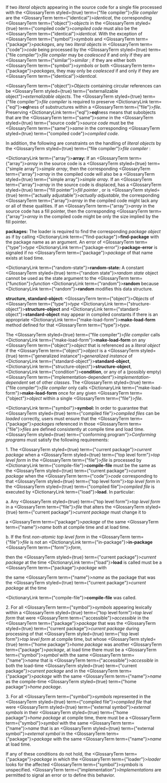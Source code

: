  



If two *literal objects* appearing in the source code for a single file processed with the <GlossaryTerm styled={true} term={"file compiler"}><i>file compiler</i></GlossaryTerm> are the <GlossaryTerm  term={"identical"}><i>identical</i></GlossaryTerm>, the corresponding <GlossaryTerm  term={"object"}><i>objects</i></GlossaryTerm> in the <GlossaryTerm styled={true} term={"compiled code"}><i>compiled code</i></GlossaryTerm> must also be the <GlossaryTerm  term={"identical"}><i>identical</i></GlossaryTerm>. With the exception of <GlossaryTerm  term={"symbol"}><i>symbols</i></GlossaryTerm> and <GlossaryTerm  term={"package"}><i>packages</i></GlossaryTerm>, any two *literal objects* in <GlossaryTerm  term={"code"}><i>code</i></GlossaryTerm> being processed by the <GlossaryTerm styled={true} term={"file compiler"}><i>file compiler</i></GlossaryTerm> may be *coalesced* if and only if they are <GlossaryTerm  term={"similar"}><i>similar</i></GlossaryTerm> ; if they are either both <GlossaryTerm  term={"symbol"}><i>symbols</i></GlossaryTerm> or both <GlossaryTerm  term={"package"}><i>packages</i></GlossaryTerm>, they may only be *coalesced* if and only if they are <GlossaryTerm  term={"identical"}><i>identical</i></GlossaryTerm>. 



<GlossaryTerm  term={"object"}><i>Objects</i></GlossaryTerm> containing circular references can be <GlossaryTerm styled={true} term={"externalizable object"}><i>externalizable objects</i></GlossaryTerm>. The <GlossaryTerm styled={true} term={"file compiler"}><i>file compiler</i></GlossaryTerm> is required to preserve <DictionaryLink  term={"eql"}><b>eql</b></DictionaryLink>ness of substructures within a <GlossaryTerm  term={"file"}><i>file</i></GlossaryTerm>. Preserving <DictionaryLink  term={"eql"}><b>eql</b></DictionaryLink>ness means that subobjects that are the <GlossaryTerm  term={"same"}><i>same</i></GlossaryTerm> in the <GlossaryTerm styled={true} term={"source code"}><i>source code</i></GlossaryTerm> must be the <GlossaryTerm  term={"same"}><i>same</i></GlossaryTerm> in the corresponding <GlossaryTerm styled={true} term={"compiled code"}><i>compiled code</i></GlossaryTerm>. 



In addition, the following are constraints on the handling of *literal objects* by the <GlossaryTerm styled={true} term={"file compiler"}><i>file compiler</i></GlossaryTerm> : 



<DictionaryLink  term={"array"}><b>array:</b></DictionaryLink> If an <GlossaryTerm  term={"array"}><i>array</i></GlossaryTerm> in the source code is a <GlossaryTerm styled={true} term={"simple array"}><i>simple array</i></GlossaryTerm>, then the corresponding <GlossaryTerm  term={"array"}><i>array</i></GlossaryTerm> in the compiled code will also be a <GlossaryTerm styled={true} term={"simple array"}><i>simple array</i></GlossaryTerm>. If an <GlossaryTerm  term={"array"}><i>array</i></GlossaryTerm> in the source code is displaced, has a <GlossaryTerm styled={true} term={"fill pointer"}><i>fill pointer</i></GlossaryTerm> , or is <GlossaryTerm styled={true} term={"actually adjustable"}><i>actually adjustable</i></GlossaryTerm>, the corresponding <GlossaryTerm  term={"array"}><i>array</i></GlossaryTerm> in the compiled code might lack any or all of these qualities. If an <GlossaryTerm  term={"array"}><i>array</i></GlossaryTerm> in the source code has a fill pointer, then the corresponding <GlossaryTerm  term={"array"}><i>array</i></GlossaryTerm> in the compiled code might be only the size implied by the fill pointer.  







**packages:** The loader is required to find the corresponding *package object* as if by calling <DictionaryLink  term={"find-package"}><b>find-package</b></DictionaryLink> with the package name as an argument. An error of <GlossaryTerm  term={"type"}><i>type</i></GlossaryTerm> <DictionaryLink  term={"package-error"}><b>package-error</b></DictionaryLink> is signaled if no <GlossaryTerm  term={"package"}><i>package</i></GlossaryTerm> of that name exists at load time. 



<DictionaryLink  term={"random-state"}><b>random-state:</b></DictionaryLink> A constant <GlossaryTerm styled={true} term={"random state"}><i>random state</i></GlossaryTerm> object cannot be used as the state argument to the <GlossaryTerm  term={"function"}><i>function</i></GlossaryTerm> <DictionaryLink  term={"random"}><b>random</b></DictionaryLink> because <DictionaryLink  term={"random"}><b>random</b></DictionaryLink> modifies this data structure. 



**structure, standard-object:** <GlossaryTerm  term={"object"}><i>Objects</i></GlossaryTerm> of <GlossaryTerm  term={"type"}><i>type</i></GlossaryTerm> <DictionaryLink  term={"structure-object"}><b>structure-object</b></DictionaryLink> and <DictionaryLink  term={"standard-object"}><b>standard-object</b></DictionaryLink> may appear in compiled constants if there is an appropriate <DictionaryLink  term={"make-load-form"}><b>make-load-form</b></DictionaryLink> method defined for that <GlossaryTerm  term={"type"}><i>type</i></GlossaryTerm>. 



The <GlossaryTerm styled={true} term={"file compiler"}><i>file compiler</i></GlossaryTerm> calls <DictionaryLink  term={"make-load-form"}><b>make-load-form</b></DictionaryLink> on any <GlossaryTerm  term={"object"}><i>object</i></GlossaryTerm> that is referenced as a *literal object* if the <GlossaryTerm  term={"object"}><i>object</i></GlossaryTerm> is a <GlossaryTerm styled={true} term={"generalized instance"}><i>generalized instance</i></GlossaryTerm> of <DictionaryLink  term={"standard-object"}><b>standard-object</b></DictionaryLink>, <DictionaryLink  term={"structure-object"}><b>structure-object</b></DictionaryLink>, <DictionaryLink  term={"condition"}><b>condition</b></DictionaryLink>, or any of a (possibly empty) <GlossaryTerm  term={"implementation-dependent"}><i>implementation-dependent</i></GlossaryTerm> set of other *classes*. The <GlossaryTerm styled={true} term={"file compiler"}><i>file compiler</i></GlossaryTerm> only calls <DictionaryLink  term={"make-load-form"}><b>make-load-form</b></DictionaryLink> once for any given <GlossaryTerm  term={"object"}><i>object</i></GlossaryTerm> within a single <GlossaryTerm  term={"file"}><i>file</i></GlossaryTerm>. 



<DictionaryLink  term={"symbol"}><b>symbol:</b></DictionaryLink> In order to guarantee that <GlossaryTerm styled={true} term={"compiled file"}><i>compiled files</i></GlossaryTerm> can be *loaded* correctly, users must ensure that the <GlossaryTerm  term={"package"}><i>packages</i></GlossaryTerm> referenced in those <GlossaryTerm  term={"file"}><i>files</i></GlossaryTerm> are defined consistently at compile time and load time. <GlossaryTerm styled={true} term={"conforming program"}><i>Conforming programs</i></GlossaryTerm> must satisfy the following requirements: 



1\. The <GlossaryTerm styled={true} term={"current package"}><i>current package</i></GlossaryTerm> when a <GlossaryTerm styled={true} term={"top level form"}><i>top level form</i></GlossaryTerm> in the <GlossaryTerm  term={"file"}><i>file</i></GlossaryTerm> is processed by <DictionaryLink  term={"compile-file"}><b>compile-file</b></DictionaryLink> must be the same as the <GlossaryTerm styled={true} term={"current package"}><i>current package</i></GlossaryTerm> when the <GlossaryTerm  term={"code"}><i>code</i></GlossaryTerm> corresponding to that <GlossaryTerm styled={true} term={"top level form"}><i>top level form</i></GlossaryTerm> in the <GlossaryTerm styled={true} term={"compiled file"}><i>compiled file</i></GlossaryTerm> is executed by <DictionaryLink  term={"load"}><b>load</b></DictionaryLink>. In particular: 



a. Any <GlossaryTerm styled={true} term={"top level form"}><i>top level form</i></GlossaryTerm> in a <GlossaryTerm  term={"file"}><i>file</i></GlossaryTerm> that alters the <GlossaryTerm styled={true} term={"current package"}><i>current package</i></GlossaryTerm> must change it to 



a <GlossaryTerm  term={"package"}><i>package</i></GlossaryTerm> of the same <GlossaryTerm  term={"name"}><i>name</i></GlossaryTerm> both at compile time and at load time. 



b. If the first *non-atomic top level form* in the <GlossaryTerm  term={"file"}><i>file</i></GlossaryTerm> is not an <DictionaryLink  term={"in-package"}><b>in-package</b></DictionaryLink> <GlossaryTerm  term={"form"}><i>form</i></GlossaryTerm>, 



then the <GlossaryTerm styled={true} term={"current package"}><i>current package</i></GlossaryTerm> at the time <DictionaryLink  term={"load"}><b>load</b></DictionaryLink> is called must be a <GlossaryTerm  term={"package"}><i>package</i></GlossaryTerm> with 



the same <GlossaryTerm  term={"name"}><i>name</i></GlossaryTerm> as the package that was the <GlossaryTerm styled={true} term={"current package"}><i>current package</i></GlossaryTerm> at the time 



<DictionaryLink  term={"compile-file"}><b>compile-file</b></DictionaryLink> was called. 



2\. For all <GlossaryTerm  term={"symbol"}><i>symbols</i></GlossaryTerm> appearing lexically within a <GlossaryTerm styled={true} term={"top level form"}><i>top level form</i></GlossaryTerm> that were <GlossaryTerm  term={"accessible"}><i>accessible</i></GlossaryTerm> in the <GlossaryTerm  term={"package"}><i>package</i></GlossaryTerm> that was the <GlossaryTerm styled={true} term={"current package"}><i>current package</i></GlossaryTerm> during processing of that <GlossaryTerm styled={true} term={"top level form"}><i>top level form</i></GlossaryTerm> at compile time, but whose <GlossaryTerm styled={true} term={"home package"}><i>home package</i></GlossaryTerm> was another <GlossaryTerm  term={"package"}><i>package</i></GlossaryTerm>, at load time there must be a <GlossaryTerm  term={"symbol"}><i>symbol</i></GlossaryTerm> with the same <GlossaryTerm  term={"name"}><i>name</i></GlossaryTerm> that is <GlossaryTerm  term={"accessible"}><i>accessible</i></GlossaryTerm> in both the load-time <GlossaryTerm styled={true} term={"current package"}><i>current package</i></GlossaryTerm> and in the <GlossaryTerm  term={"package"}><i>package</i></GlossaryTerm> with the same <GlossaryTerm  term={"name"}><i>name</i></GlossaryTerm> as the compile-time <GlossaryTerm styled={true} term={"home package"}><i>home package</i></GlossaryTerm>. 



3\. For all <GlossaryTerm  term={"symbol"}><i>symbols</i></GlossaryTerm> represented in the <GlossaryTerm styled={true} term={"compiled file"}><i>compiled file</i></GlossaryTerm> that were <GlossaryTerm styled={true} term={"external symbol"}><i>external symbols</i></GlossaryTerm> in their <GlossaryTerm styled={true} term={"home package"}><i>home package</i></GlossaryTerm> at compile time, there must be a <GlossaryTerm  term={"symbol"}><i>symbol</i></GlossaryTerm> with the same <GlossaryTerm  term={"name"}><i>name</i></GlossaryTerm> that is an <GlossaryTerm styled={true} term={"external symbol"}><i>external symbol</i></GlossaryTerm> in the <GlossaryTerm  term={"package"}><i>package</i></GlossaryTerm> with the same <GlossaryTerm  term={"name"}><i>name</i></GlossaryTerm> at load time. 



If any of these conditions do not hold, the <GlossaryTerm  term={"package"}><i>package</i></GlossaryTerm> in which the <GlossaryTerm  term={"loader"}><i>loader</i></GlossaryTerm> looks for the affected <GlossaryTerm  term={"symbol"}><i>symbols</i></GlossaryTerm> is unspecified. <GlossaryTerm  term={"implementation"}><i>Implementations</i></GlossaryTerm> are permitted to signal an error or to define this behavior. 












